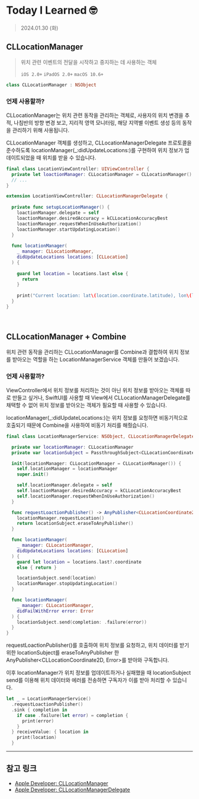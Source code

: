 # Today I Learned 🤓

> 2024.01.30 (화)

## CLLocationManager

> 위치 관련 이벤트의 전달을 시작하고 중지하는 데 사용하는 객체
> 
> `iOS 2.0+` `iPadOS 2.0+` `macOS 10.6+`

```swift
class CLLocationManager : NSObject
```

### 언제 사용할까?

CLLocationManager는 위치 관련 동작을 관리하는 객체로, 사용자의 위치 변경을 추적, 나침반의 방향 변경 보고, 지리적 영역 모니터링, 해당 지역별 이벤트 생성 등의 동작을 관리하기 위해 사용됩니다.

CLLocationManager 객체를 생성하고, CLLocationManagerDelegate 프로토콜을 준수하도록 locationManager(_:didUpdateLocations:)를 구현하여 위치 정보가 업데이트되었을 때 위치를 받을 수 있습니다.

```swift
final class LocationViewController: UIViewController {
  private let loactionManager: CLLocationManager = CLLocationManager()
  // ...
}

extension LocationViewController: CLLocationManagerDelegate {
  
  private func setupLocationManager() {
    loactionManager.delegate = self
    loactionManager.desiredAccuracy = kCLLocationAccuracyBest
    loactionManager.requestWhenInUseAuthorization()
    loactionManager.startUpdatingLocation()
  }
  
  func locationManager(
    _ manager: CLLocationManager,
    didUpdateLocations locations: [CLLocation]
  ) {
    
    guard let location = locations.last else {
      return
    }
      
    print("Current location: lat\(location.coordinate.latitude), lon\(location.coordinate.longitude)")
  }
}
```

<br>

## CLLocationManager + Combine

위치 관련 동작을 관리하는 CLLocationManager를 Combine과 결합하여 위치 정보를 받아오는 역할을 하는 LocationManagerService 객체를 만들어 보겠습니다.

### 언제 사용할까?

ViewController에서 위치 정보를 처리하는 것이 아닌 위치 정보를 받아오는 객체를 따로 만들고 싶거나, SwiftUI를 사용할 때 View에서 CLLocationManagerDelegate를 채택할 수 없어 위치 정보를 받아오는 객체가 필요할 때 사용할 수 있습니다.

locationManager(_:didUpdateLocations:)는 위치 정보를 요청하면 비동기적으로 호출되기 때문에 Combine을 사용하여 비동기 처리를 해줬습니다.

```swift
final class LocationManagerService: NSObject, CLLocationManagerDelegate {

  private var locationManager: CLLocationManager
  private var locationSubject = PassthroughSubject<CLLocationCoordinate2D, Error>()

  init(locationManager: CLLocationManager = CLLocationManager()) {
    self.locationManager = locationManager
    super.init()

    self.locationManager.delegate = self
    self.loactionManager.desiredAccuracy = kCLLocationAccuracyBest
    self.locationManager.requestWhenInUseAuthorization()
  }

  func requestLoactionPublisher() -> AnyPublisher<CLLocationCoordinate2D, Error> {
    locationManager.requestLocation()
    return locationSubject.eraseToAnyPublisher()
  }

  func locationManager(
    _ manager: CLLocationManager,
    didUpdateLocations locations: [CLLocation]
  ) {
    guard let location = locations.last?.coordinate
    else { return }

    locationSubject.send(location)
    locationManager.stopUpdatingLocation()
  }

  func locationManager(
    _ manager: CLLocationManager,
    didFailWithError error: Error
  ) {
    locationSubject.send(completion: .failure(error))
  }
}
```

requestLoactionPublisher()를 호출하여 위치 정보를 요청하고, 위치 데이터를 받기 위한 locationSubject를 eraseToAnyPublisher 한 AnyPublisher<CLLocationCoordinate2D, Error>를 받아와 구독합니다.

이후 locationManager가 위치 정보를 업데이트하거나 실패했을 때 locationSubject send를 이용해 위치 데이터와 에러를 전송하면 구독자가 이를 받아 처리할 수 있습니다.

```swift
let _ = LocationManagerService()
  .requestLoactionPublisher()
  .sink { completion in
    if case .failure(let error) = completion {
      print(error)
    }
  } receiveValue: { location in
    print(location)
  }
```

---
## 참고 링크
- [Apple Developer: CLLocationManager](https://developer.apple.com/documentation/corelocation/cllocationmanager)
- [Apple Developer: CLLocationManagerDelegate](https://developer.apple.com/documentation/corelocation/cllocationmanagerdelegate)
